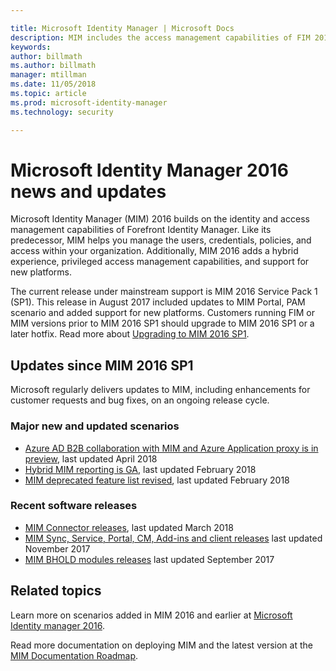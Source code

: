 ```yaml
---

title: Microsoft Identity Manager | Microsoft Docs
description: MIM includes the access management capabilities of FIM 2010 and helps you manage users, credentials, policies, and access within your organization.
keywords:
author: billmath
ms.author: billmath
manager: mtillman
ms.date: 11/05/2018
ms.topic: article
ms.prod: microsoft-identity-manager
ms.technology: security

---
```


# Microsoft Identity Manager 2016 news and updates

Microsoft Identity Manager (MIM) 2016 builds on the identity and access management capabilities of Forefront Identity Manager. Like its predecessor, MIM helps you manage the users, credentials, policies, and access within your organization.  Additionally, MIM 2016 adds a hybrid experience, privileged access management capabilities, and support for new platforms.

The current release under mainstream support is MIM 2016 Service Pack 1 (SP1).  This release in August 2017 included updates to MIM Portal, PAM scenario and added support for new platforms.  Customers running FIM or MIM versions prior to MIM 2016 SP1 should upgrade to MIM 2016 SP1 or a later hotfix.  Read more about [Upgrading to MIM 2016 SP1](microsoft-identity-manager-2016-sp1-release-notes.md).

## Updates since MIM 2016 SP1

Microsoft regularly delivers updates to MIM, including enhancements for customer requests and bug fixes, on an ongoing release cycle.

### Major new and updated scenarios

- [Azure AD B2B collaboration with MIM and Azure Application proxy is in preview](microsoft-identity-manager-2016-graph-b2b-scenario.md), last updated April 2018
- [Hybrid MIM reporting is GA](https://cloudblogs.microsoft.com/enterprisemobility/2018/02/23/hybrid-mim-reporting-now-available-in-azure-active-directory/), last updated February 2018
- [MIM deprecated feature list revised](microsoft-identity-manager-2016-deprecated-features.md), last updated February 2018

### Recent software releases

- [MIM Connector releases](./reference/microsoft-identity-manager-2016-connector-version-history.md), last updated March 2018
- [MIM Sync, Service, Portal, CM, Add-ins and client releases](./reference/version-history.md) last updated November 2017
- [MIM BHOLD modules releases](./reference/version-bhold-history.md) last updated September 2017




## Related topics

Learn more on scenarios added in MIM 2016 and earlier at [Microsoft Identity manager 2016](microsoft-identity-manager-2016.md).

Read more documentation on deploying MIM and the latest version at the [MIM Documentation Roadmap](https://docs.microsoft.com/en-us/microsoft-identity-manager/).

